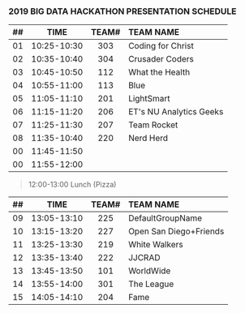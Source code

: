 ### 2019 BIG DATA HACKATHON PRESENTATION SCHEDULE

| ## |    TIME       | TEAM# |         TEAM NAME         |
| -- | :-----------: | :---: | :------------------------ |
| 01 |  10:25-10:30  |  303  |  Coding for Christ        |
| 02 |  10:35-10:40  |  304  |  Crusader Coders          |
| 03 |  10:45-10:50  |  112  |  What the Health          |
| 04 |  10:55-11:00  |  113  |  Blue                     |
| 05 |  11:05-11:10  |  201  |  LightSmart               |
| 06 |  11:15-11:20  |  206  |  ET's NU Analytics Geeks  |
| 07 |  11:25-11:30  |  207  |  Team Rocket              |
| 08 |  11:35-10:40  |  220  |  Nerd Herd                |
| 00 |  11:45-11:50  |       |                           |
| 00 |  11:55-12:00  |       |                           |

> 12:00-13:00 Lunch (Pizza)

| ## |    TIME       | TEAM# |         TEAM NAME         |
| -- | :-----------: | :---: | :------------------------ |
| 09 |  13:05-13:10  |  225  |  DefaultGroupName         |
| 10 |  13:15-13:20  |  227  |  Open San Diego+Friends   |
| 11 |  13:25-13:30  |  219  |  White Walkers            |
| 12 |  13:35-13:40  |  222  |  JJCRAD                   |
| 13 |  13:45-13:50  |  101  |  WorldWide                |
| 14 |  13:55-14:00  |  301  |  The League               |
| 15 |  14:05-14:10  |  204  |  Fame                     |
